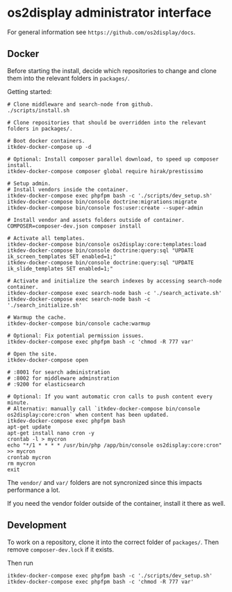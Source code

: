 # os2display administrator interface

For general information see `https://github.com/os2display/docs`.

## Docker

Before starting the install, decide which repositories to change and clone them into the relevant folders in `packages/`.

Getting started:
```
# Clone middleware and search-node from github.
./scripts/install.sh

# Clone repositories that should be overridden into the relevant folders in packages/.

# Boot docker containers.
itkdev-docker-compose up -d

# Optional: Install composer parallel download, to speed up composer install.
itkdev-docker-compose composer global require hirak/prestissimo

# Setup admin.
# Install vendors inside the container.
itkdev-docker-compose exec phpfpm bash -c './scripts/dev_setup.sh'
itkdev-docker-compose bin/console doctrine:migrations:migrate
itkdev-docker-compose bin/console fos:user:create --super-admin

# Install vendor and assets folders outside of container.
COMPOSER=composer-dev.json composer install

# Activate all templates.
itkdev-docker-compose bin/console os2display:core:templates:load
itkdev-docker-compose bin/console doctrine:query:sql "UPDATE ik_screen_templates SET enabled=1;"
itkdev-docker-compose bin/console doctrine:query:sql "UPDATE ik_slide_templates SET enabled=1;"

# Activate and initialize the search indexes by accessing search-node container.
itkdev-docker-compose exec search-node bash -c './search_activate.sh'
itkdev-docker-compose exec search-node bash -c './search_initialize.sh'

# Warmup the cache.
itkdev-docker-compose bin/console cache:warmup

# Optional: Fix potential permission issues.
itkdev-docker-compose exec phpfpm bash -c 'chmod -R 777 var'

# Open the site.
itkdev-docker-compose open

# :8001 for search administration
# :8002 for middleware adminstration
# :9200 for elasticsearch

# Optional: If you want automatic cron calls to push content every minute.
# Alternativ: manually call `itkdev-docker-compose bin/console os2display:core:cron` when content has been updated.
itkdev-docker-compose exec phpfpm bash
apt-get update
apt-get install nano cron -y
crontab -l > mycron
echo "*/1 * * * * /usr/bin/php /app/bin/console os2display:core:cron" >> mycron
crontab mycron
rm mycron
exit
```

The `vendor/` and `var/` folders are not syncronized since this impacts performance a lot.

If you need the vendor folder outside of the container, install it there as well.

## Development

To work on a repository, clone it into the correct folder of `packages/`. Then remove `composer-dev.lock` if it exists.

Then run 
```
itkdev-docker-compose exec phpfpm bash -c './scripts/dev_setup.sh'
itkdev-docker-compose exec phpfpm bash -c 'chmod -R 777 var'
```
